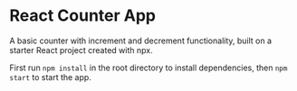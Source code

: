 # React Counter App

A basic counter with increment and decrement functionality, built on a starter React project created with npx.

First run `npm install` in the root directory to install dependencies, then `npm start` to start the app.
